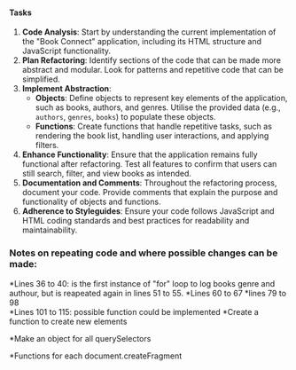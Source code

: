 #### Tasks

1. **Code Analysis**: Start by understanding the current implementation of the "Book Connect" application, including its HTML structure and JavaScript functionality.
2. **Plan Refactoring**: Identify sections of the code that can be made more abstract and modular. Look for patterns and repetitive code that can be simplified.
3. **Implement Abstraction**:
   - **Objects**: Define objects to represent key elements of the application, such as books, authors, and genres. Utilise the provided data (e.g., `authors`, `genres`, `books`) to populate these objects.
   - **Functions**: Create functions that handle repetitive tasks, such as rendering the book list, handling user interactions, and applying filters.
4. **Enhance Functionality**: Ensure that the application remains fully functional after refactoring. Test all features to confirm that users can still search, filter, and view books as intended.
5. **Documentation and Comments**: Throughout the refactoring process, document your code. Provide comments that explain the purpose and functionality of objects and functions.
6. **Adherence to Styleguides**: Ensure your code follows JavaScript and HTML coding standards and best practices for readability and maintainability.

### Notes on repeating code and where possible changes can be made:
*Lines 36 to 40: is the first instance of "for" loop to log books genre and authour, but is reapeated again in lines 51 to 55.
*Lines 60 to 67
*lines 79 to 98  
*Lines 101 to 115: possible function could be implemented
*Create a function to create new elements
<!-- function createElement(type){
   retrn document.createElement(type)
} -->
*Make an object for all querySelectors
<!-- const getElementObject ={
genreElement = document.createElement("option)
} -->
*Functions for each document.createFragment
